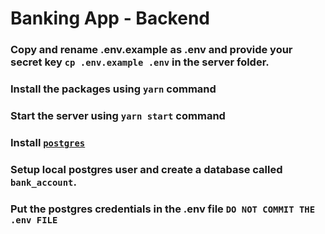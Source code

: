 # Banking App - Backend

### Copy and rename .env.example as .env and provide your secret key `cp .env.example .env` in the server folder.

### Install the packages using `yarn` command

### Start the server using `yarn start` command

### Install [`postgres`](https://www.digitalocean.com/community/tutorials/how-to-install-postgresql-on-ubuntu-20-04-quickstart)

### Setup local postgres user and create a database called `bank_account`.

### Put the postgres credentials in the .env file `DO NOT COMMIT THE .env FILE`